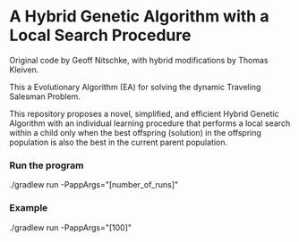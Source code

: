 # A Hybrid Genetic Algorithm with a Local Search Procedure
Original code by Geoff Nitschke, with hybrid modifications by Thomas Kleiven.

This a Evolutionary Algorithm (EA) for solving the dynamic Traveling Salesman Problem. 

This repository proposes a novel, simplified, and efficient Hybrid Genetic Algorithm with an individual learning procedure that performs a local search within a child only when the best offspring (solution) in the offspring population is also the best in the current parent population.

### Run the program
./gradlew run -PappArgs="[number_of_runs]"

### Example
./gradlew run -PappArgs="[100]"
